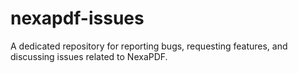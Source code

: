 # nexapdf-issues
A dedicated repository for reporting bugs, requesting features, and discussing issues related to NexaPDF.
